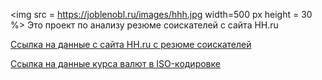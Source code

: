 <img src = https://joblenobl.ru/images/hhh.jpg width=500 px height = 30 %>
Это проект по анализу резюме соискателей с сайта HH.ru

[Ссылка на данные с сайта HH.ru c резюме соискателей](https://drive.google.com/file/d/1Kb78mAWYKcYlellTGhIjPI-bCcKbGuTn/view?usp=sharing)


[Ссылка на данные курса валют в ISO-кодировке](https://lms.skillfactory.ru/assets/courseware/v1/15abf80f45a2f3e93c3274101b451c67/asset-v1:SkillFactory+DST-3.0+28FEB2021+type@asset+block/ExchangeRates.zip)
